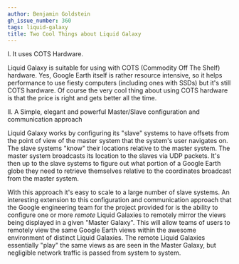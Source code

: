```yaml
---
author: Benjamin Goldstein
gh_issue_number: 360
tags: liquid-galaxy
title: Two Cool Things about Liquid Galaxy
---
```


I. It uses COTS Hardware.

Liquid Galaxy is suitable for using with COTS (Commodity Off The Shelf) hardware. Yes, Google Earth itself is rather resource intensive, so it helps performance to use fiesty computers (including ones with SSDs) but it's still COTS hardware. Of course the very cool thing about using COTS hardware is that the price is right and gets better all the time.

II. A Simple, elegant and powerful Master/Slave configuration and communication approach

Liquid Galaxy works by configuring its "slave" systems to have offsets from the point of view of the master system that the system's user navigates on. The slave systems "know" their locations relative to the master system. The master system broadcasts its location to the slaves via UDP packets. It's then up to the slave systems to figure out what portion of a Google Earth globe they need to retrieve themselves relative to the coordinates broadcast from the master system.

With this approach it's easy to scale to a large number of slave systems. An interesting extension to this configuration and communication approach that the Google engineering team for the project provided for is the ability to configure one or more *remote* Liquid Galaxies to remotely mirror the views being displayed in a given "Master Galaxy". This will allow teams of users to remotely view the same Google Earth views within the awesome environment of distinct Liquid Galaxies. The remote Liquid Galaxies essentially "play" the same views as are seen in the Master Galaxy, but negligible network traffic is passed from system to system.

